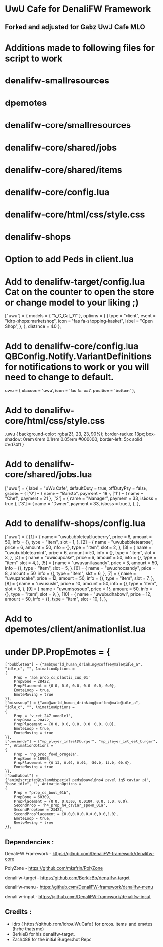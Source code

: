 # UwU Cafe for DenaliFW Framework

## Forked and adjusted for Gabz UwU Cafe MLO

# Additions made to following files for script to work
# denalifw-smallresources
# dpemotes
# denalifw-core/smallresources
# denalifw-core/shared/jobs
# denalifw-core/shared/items
# denalifw-core/config.lua
# denalifw-core/html/css/style.css
# denalifw-shops
# Option to add Peds in client.lua


# Add to denalifw-target/config.lua      Cat on the counter to open the store or change model to your liking ;)
["uwu"] = {
		models = {
			"A_C_Cat_01"
		},
		options = {
			{
				type = "client",
				event = "idrp-shops:marketshop",
				icon = "fas fa-shopping-basket",
				label = "Open Shop",
			},
		},
		distance = 4.0
	},


# Add to denalifw-core/config.lua    QBConfig.Notify.VariantDefinitions for notifications to work or you will need to change to default.
uwu = {
        classes = 'uwu',
        icon = 'fas fa-cat',
        position = 'bottom'
    },

# Add to denalifw-core/html/css/style.css
.uwu {
    background-color: rgba(23, 23, 23, 90%);
    border-radius: 13px;
    box-shadow: 0rem 0rem 0.1rem 0.05rem #000000;
    border-left: 5px solid #ed74f1
}

# Add to denalifw-core/shared/jobs.lua
["uwu"] = {
		label = "uWu Cafe",
		defaultDuty = true,
		offDutyPay = false,
		grades = {
			['0'] = {
				name = "Barista",
				payment = 18
			},
			['1'] = {
				name = "Chef",
				payment = 21
			},
			['2'] = {
				name = "Manager",
				payment = 33,
				isboss = true
			},
			['3'] = {
				name = "Owner",
				payment = 33,
				isboss = true
			},
		},
	},

# Add to denalifw-shops/config.lua
["uwu"] = {
        [1] = {
            name = "uwububbleteablueberry",
            price = 6,
            amount = 50,
            info = {},
            type = "item",
            slot = 1,
        },
        [2] = {
            name = "uwububbletearose",
            price = 6,
            amount = 50,
            info = {},
            type = "item",
            slot = 2,
        },
        [3] = {
            name = "uwububbleteamint",
            price = 6,
            amount = 50,
            info = {},
            type = "item",
            slot = 3,
        },
        [4] = {
            name = "uwucupcake",
            price = 6,
            amount = 50,
            info = {},
            type = "item",
            slot = 4,
        },
        [5] = {
            name = "uwuvanillasandy",
            price = 8,
            amount = 50,
            info = {},
            type = "item",
            slot = 5,
        },
        [6] = {
            name = "uwuchocsandy",
            price = 8,
            amount = 50,
            info = {},
            type = "item",
            slot = 6,
        },
        [7] = {
            name = "uwupancake",
            price = 12,
            amount = 50,
            info = {},
            type = "item",
            slot = 7,
        },
        [8] = {
            name = "uwusushi",
            price = 10,
            amount = 50,
            info = {},
            type = "item",
            slot = 8,
        },
        [9] = {
            name = "uwumisosoup",
            price = 15,
            amount = 50,
            info = {},
            type = "item",
            slot = 9,
        },
        [10] = {
            name = "uwubudhabowl",
            price = 12,
            amount = 50,
            info = {},
            type = "item",
            slot = 10,
        },
    },

# Add to dpemotes/client/animationlist.lua
# under DP.PropEmotes = {
    ["bubbletea"] = {"amb@world_human_drinking@coffee@male@idle_a", "idle_c", "", AnimationOptions =
    {
        Prop = 'apa_prop_cs_plastic_cup_01',
        PropBone = 28422,
        PropPlacement = {0.0, 0.0, 0.0, 0.0, 0.0, 0.0},
        EmoteLoop = true,
        EmoteMoving = true,
    }},
    ["misosoup"] = {"amb@world_human_drinking@coffee@male@idle_a", "idle_c", "", AnimationOptions =
    {
        Prop = 'v_ret_247_noodle1',
        PropBone = 28422,
        PropPlacement = {0.0, 0.0, 0.0, 0.0, 0.0, 0.0},
        EmoteLoop = true,
        EmoteMoving = true,
    }},
    ["uwusandy"] = {"mp_player_inteat@burger", "mp_player_int_eat_burger", "", AnimationOptions =
    {
        Prop = 'ng_proc_food_ornge1a',
        PropBone = 18905,
        PropPlacement = {0.13, 0.05, 0.02, -50.0, 16.0, 60.0},
        EmoteMoving = true,
    }},
    ["budhabowl"] = {"anim@scripted@island@special_peds@pavel@hs4_pavel_ig5_caviar_p1", "base_idle", "", AnimationOptions =
    {
        Prop = "prop_cs_bowl_01b",
        PropBone = 60309,
        PropPlacement = {0.0, 0.0300, 0.0100, 0.0, 0.0, 0.0},
        SecondProp = 'h4_prop_h4_caviar_spoon_01a',
        SecondPropBone = 28422,
        SecondPropPlacement = {0.0,0.0,0.0,0.0,0.0,0.0},
        EmoteLoop = true,
        EmoteMoving = true,
    }},


## Dependencies :
DenaliFW Framework - https://github.com/DenaliFW-framework/denalifw-core

PolyZone - https://github.com/mkafrin/PolyZone

denalifw-target - https://github.com/BerkieBb/denalifw-target

denalifw-menu - https://github.com/DenaliFW-framework/denalifw-menu

denalifw-input - https://github.com/DenaliFW-framework/denalifw-input

## Credits :
- idrp ( https://github.com/idrp/uWuCafe ) for props, items, and emotes (hehe thats me)
- BerkieB for his denalifw-target.
- Zach488 for the initial Burgershot Repo